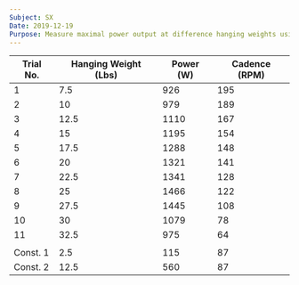```yaml
---
Subject: SX
Date: 2019-12-19
Purpose: Measure maximal power output at difference hanging weights using new pulley system. Determine relationship between hanging weight and crank torque.
---
```


| Trial No. | Hanging Weight (Lbs) | Power (W) | Cadence (RPM) |
| --- | --- | --- | --- |
| 1 | 7.5 | 926 | 195 |
| 2 | 10 | 979 | 189|
| 3 | 12.5 | 1110 | 167 |
| 4 | 15 | 1195 | 154 |
| 5 | 17.5 | 1288 | 148 |
| 6 | 20 | 1321 | 141 |
| 7 | 22.5 | 1341 | 128 |
| 8 | 25 | 1466 | 122 |
| 9 | 27.5 | 1445 | 108 |
| 10 | 30 | 1079 | 78 |
| 11 | 32.5 | 975 | 64 |
| | | | | 
| Const. 1 | 2.5 | 115 | 87 |
| Const. 2 | 12.5 | 560 | 87 |